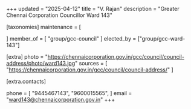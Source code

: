+++
updated = "2025-04-12"
title = "V. Rajan"
description = "Greater Chennai Corporation Councillor Ward 143"

[taxonomies]
maintenance = [

]
member_of = [
    "group/gcc-council"
]
elected_by = ["group/gcc-ward-143"]

[extra]
photo = "https://chennaicorporation.gov.in/gcc/council/council-address/photo/ward143.jpg"
sources = [
    "https://chennaicorporation.gov.in/gcc/council/council-address/"
]

[extra.contacts]

phone = [
    "9445467143",
    "9600015565",
    ]
email = "ward143@chennaicorporation.gov.in"
+++